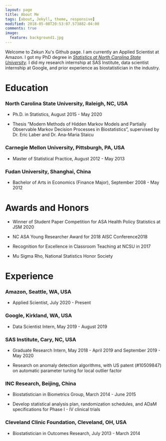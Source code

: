 ```yaml
---
layout: page
title: About Me
tags: [about, Jekyll, theme, responsive]
modified: 2018-05-08T20:53:07.573882-04:00
comments: true
image:
  feature: background1.jpg
---
```


Welcome to Zekun Xu's Github page. I am currently an Applied Scientist at Amazon. I got my PhD degree in [_Statistics at North Carolina State University_](http://www.stat.ncsu.edu/). I did my research internship at SAS Institute, data scientist internship at Google, and prior experience as biostatistician in the industry. 

# Education

### North Carolina State University, Raleigh, NC, USA

- Ph.D. in Statistics, August 2015 - May 2020

-  Thesis ”Modern Methods of Hidden Markov Models and Partially Observable Markov Decision Processes in Biostatistics”, supervised by Dr.  Eric Laber and Dr.  Ana-Maria Staicu

### Carnegie Mellon University, Pittsburgh, PA, USA

- Master of Statistical Practice, August 2012 - May 2013

### Fudan University, Shanghai, China

- Bachelor of Arts in Economics (Finance Major), September 2008 - May 2012

# Awards and Honors

- Winner of Student Paper Competition for ASA Health Policy Statistics at JSM 2020

- NC ASA Young Researcher Award for 2018 AISC Conference2018

- Recognition for Excellence in Classroom Teaching at NCSU in 2017

- Mu Sigma Rho, National Statistics Honor Society

# Experience

### Amazon, Seattle, WA, USA

- Applied Scientist, July 2020 - Present

### Google, Kirkland, WA, USA

- Data Scientist Intern, May 2019 - August 2019

### SAS Institute, Cary, NC, USA

- Graduate Research Intern, May 2018 - April 2019 and September 2019 - May 2020

- Research on anomaly detection algorithms, with US patent (#10509847) on automatic parameter
tuning for local outlier factor

### INC Research, Beijing, China

- Biostatistician in Biometrics Group, March 2014 - June 2015

- Develop statistical analysis plan, randomization schedules, and ADaM specifications for Phase I - IV clinical trials


### Cleveland Clinic Foundation, Cleveland, OH, USA

- Biostatistician in Outcomes Research, July 2013 - March 2014




